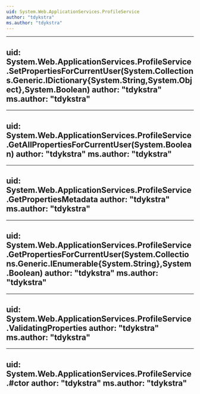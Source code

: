 ```yaml
---
uid: System.Web.ApplicationServices.ProfileService
author: "tdykstra"
ms.author: "tdykstra"
---
```


---
uid: System.Web.ApplicationServices.ProfileService.SetPropertiesForCurrentUser(System.Collections.Generic.IDictionary{System.String,System.Object},System.Boolean)
author: "tdykstra"
ms.author: "tdykstra"
---

---
uid: System.Web.ApplicationServices.ProfileService.GetAllPropertiesForCurrentUser(System.Boolean)
author: "tdykstra"
ms.author: "tdykstra"
---

---
uid: System.Web.ApplicationServices.ProfileService.GetPropertiesMetadata
author: "tdykstra"
ms.author: "tdykstra"
---

---
uid: System.Web.ApplicationServices.ProfileService.GetPropertiesForCurrentUser(System.Collections.Generic.IEnumerable{System.String},System.Boolean)
author: "tdykstra"
ms.author: "tdykstra"
---

---
uid: System.Web.ApplicationServices.ProfileService.ValidatingProperties
author: "tdykstra"
ms.author: "tdykstra"
---

---
uid: System.Web.ApplicationServices.ProfileService.#ctor
author: "tdykstra"
ms.author: "tdykstra"
---
